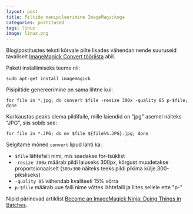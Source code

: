 ```yaml
---
layout: post
title: Piltide manipuleerimine ImageMagickuga
categories: postitused
tags: linux
image: linux.png
---
```

Blogipostitustes teksti kõrvale pilte lisades vähendan nende suuruseid tavaliselt [ImageMagick Convert tööriista](http://www.imagemagick.org/script/convert.php) abil.

Paketi installimiseks teeme nii:

    sudo apt-get install imagemagick

Pisipiltide genereerimine on sama lihtne kui:

    for file in *.jpg; do convert $file -resize 300x -quality 85 p-$file; done

Kui kaustas peaks olema pildifaile, mille laiendid on "jpg" asemel näiteks "JPG", siis sobib see:

    for file in *.JPG; do mv $file ${file%%.JPG}.jpg; done

Selgitame mõned `convert` lipud lahti ka:
* `$file` lähtefaili nimi, mis saadakse for-tsüklist
* `-resize 300x` määrab pildi laiuseks 300px, kõrgust muudetakse proportsionaalselt (`300x300` näiteks teeks pildi pikima külje 300-piksliseks)
* `-quality 85` vähendab kvaliteeti 15% võrra
* `p-$file` määrab uue faili nime võttes lähtefaili ja liites sellele ette "p-"

Nipid pärinevad artiklist [Become an ImageMagick Ninja: Doing Things in Batches](http://www.openlogic.com/wazi/bid/188098/).
